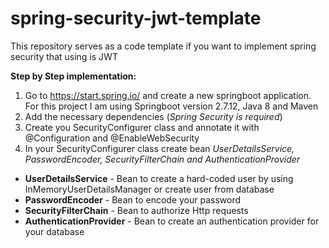 # spring-security-jwt-template
This repository serves as a code template if you want to implement spring security that using is JWT

**Step by Step implementation:**

1. Go to https://start.spring.io/ and create a new springboot application. For this project I am using Springboot version 2.7.12, Java 8 and Maven
2. Add the necessary dependencies (_Spring Security is required_)
3. Create you SecurityConfigurer class and annotate it with @Configuration and @EnableWebSecurity
4. In your SecurityConfigurer class create bean _UserDetailsService, PasswordEncoder, SecurityFilterChain and AuthenticationProvider_<br>
* **UserDetailsService** - Bean to create a hard-coded user by using InMemoryUserDetailsManager or create user from database
* **PasswordEncoder** - Bean to encode your password 
* **SecurityFilterChain** - Bean to authorize Http requests
* **AuthenticationProvider** - Bean to create an authentication provider for your database



